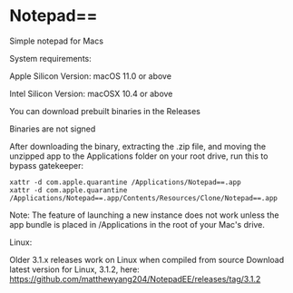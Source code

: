 # Notepad==
Simple notepad for Macs

System requirements:

Apple Silicon Version: macOS 11.0 or above

Intel Silicon Version: macOSX 10.4 or above

You can download prebuilt binaries in the Releases

Binaries are not signed

After downloading the binary, extracting the .zip file, and moving the unzipped app to the Applications folder on your root drive, run this to bypass gatekeeper:
```
xattr -d com.apple.quarantine /Applications/Notepad==.app
xattr -d com.apple.quarantine /Applications/Notepad==.app/Contents/Resources/Clone/Notepad==.app
```

Note: The feature of launching a new instance does not work unless the app bundle is placed in /Applications in the root of your Mac's drive.

Linux:

Older 3.1.x releases work on Linux when compiled from source
Download latest version for Linux, 3.1.2, here: https://github.com/matthewyang204/NotepadEE/releases/tag/3.1.2
